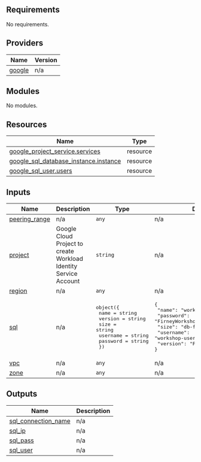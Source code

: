 <!-- BEGIN_TF_DOCS -->
## Requirements

No requirements.

## Providers

| Name | Version |
|------|---------|
| <a name="provider_google"></a> [google](#provider\_google) | n/a |

## Modules

No modules.

## Resources

| Name | Type |
|------|------|
| [google_project_service.services](https://registry.terraform.io/providers/hashicorp/google/latest/docs/resources/project_service) | resource |
| [google_sql_database_instance.instance](https://registry.terraform.io/providers/hashicorp/google/latest/docs/resources/sql_database_instance) | resource |
| [google_sql_user.users](https://registry.terraform.io/providers/hashicorp/google/latest/docs/resources/sql_user) | resource |

## Inputs

| Name | Description | Type | Default | Required |
|------|-------------|------|---------|:--------:|
| <a name="input_peering_range"></a> [peering\_range](#input\_peering\_range) | n/a | `any` | n/a | yes |
| <a name="input_project"></a> [project](#input\_project) | Google Cloud Project to create Workload Identity Service Account | `string` | n/a | yes |
| <a name="input_region"></a> [region](#input\_region) | n/a | `any` | n/a | yes |
| <a name="input_sql"></a> [sql](#input\_sql) | n/a | <pre>object({<br>    name     = string<br>    version  = string<br>    size     = string<br>    username = string<br>    password = string<br>  })</pre> | <pre>{<br>  "name": "workshop-sql-instance",<br>  "password": "FirneyWorkshop!123",<br>  "size": "db-f1-micro",<br>  "username": "workshop-user",<br>  "version": "POSTGRES_14"<br>}</pre> | no |
| <a name="input_vpc"></a> [vpc](#input\_vpc) | n/a | `any` | n/a | yes |
| <a name="input_zone"></a> [zone](#input\_zone) | n/a | `any` | n/a | yes |

## Outputs

| Name | Description |
|------|-------------|
| <a name="output_sql_connection_name"></a> [sql\_connection\_name](#output\_sql\_connection\_name) | n/a |
| <a name="output_sql_ip"></a> [sql\_ip](#output\_sql\_ip) | n/a |
| <a name="output_sql_pass"></a> [sql\_pass](#output\_sql\_pass) | n/a |
| <a name="output_sql_user"></a> [sql\_user](#output\_sql\_user) | n/a |
<!-- END_TF_DOCS -->